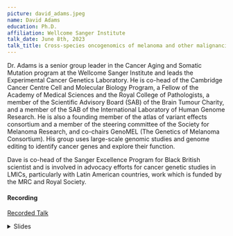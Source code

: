 ```yaml
---
picture: david_adams.jpeg
name: David Adams
education: Ph.D.
affiliation: Wellcome Sanger Institute
talk_date: June 8th, 2023
talk_title: Cross-species oncogenomics of melanoma and other malignancies to define disease drivers
---
```


Dr. Adams is a senior group leader in the Cancer Aging and Somatic Mutation program at the Wellcome Sanger Institute and leads the Experimental Cancer Genetics Laboratory. He is co-head of the Cambridge Cancer Centre Cell and Molecular Biology Program, a Fellow of the Academy of Medical Sciences and the Royal College of Pathologists, a member of the Scientific Advisory Board (SAB) of the Brain Tumour Charity, and a member of the SAB of the International Laboratory of Human Genome Research. He is also a founding member of the atlas of variant effects consortium and a member of the steering committee of the Society for Melanoma Research, and co-chairs GenoMEL (The Genetics of Melanoma Consortium). His group uses large-scale genomic studies and genome editing to identify cancer genes and explore their function.

Dave is co-head of the Sanger Excellence Program for Black British scientist and is involved in advocacy efforts for cancer genetic studies in LMICs, particularly with Latin American countries, work which is funded by the MRC and Royal Society.

#### Recording

<!--<details><summary>Recorded Talk</summary>
<iframe width="640" height="360" src="https://drive.google.com/file/d/1tNfpgzh17f_xHLGpZlhVs5Pyx1s5-9mx/preview" allowfullscreen style="border:none;" allow="autoplay"></iframe>
</details>-->
<a href="https://drive.google.com/file/d/1tNfpgzh17f_xHLGpZlhVs5Pyx1s5-9mx/preview" target="_blank">Recorded Talk</a>

<details><summary>Slides</summary>
<iframe width="640" height="540" src="{{ site.baseurl }}/assets/speaker_slides/David_Adams_Dermatlas.pdf" allowfullscreen style="border:none;"></iframe>
</details>
